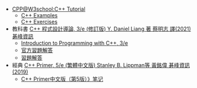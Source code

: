 # 
- [CPP@W3school:C++ Tutorial](https://www.w3schools.com/cpp/default.asp)
  - [C++ Examples](https://www.w3schools.com/cpp/cpp_examples.asp)
  - [C++ Exercises](https://www.w3schools.com/cpp/cpp_exercises.asp)
- 教科書 [C++ 程式設計導論, 3/e (修訂版) Y. Daniel Liang 著 蔡明志 譯(2021) 碁峰資訊](https://www.tenlong.com.tw/products/9789865028367?list_name=srh)
  - [Introduction to Programming with C++, 3/e](http://liveexample.pearsoncmg.com/liang/cpp3e/exercisesolution.html)
  - [官方習題解答](http://liveexample.pearsoncmg.com/liang/cpp3e/exercisesolution.html)
  - [習題解答](https://github.com/Kevin-Oudai/my_cpp_solutions)
- 經典 [C++ Primer, 5/e (繁體中文版) Stanley B. Lippman等 黃銘偉 碁峰資訊(2019)](https://www.tenlong.com.tw/products/9789865021726?list_name=srh)
  - [C++ Primer中文版（第5版）》笔记](https://github.com/czs108/Cpp-Primer-5th-Notes-CN) 

